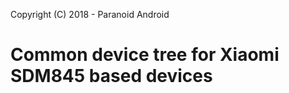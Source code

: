 Copyright (C) 2018 - Paranoid Android

Common device tree for Xiaomi SDM845 based devices
==============
